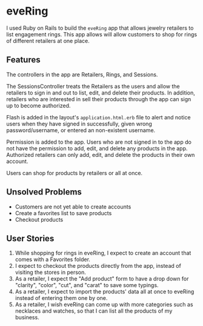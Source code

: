 <!-- NHO: I recommend looking into markdown - a really popular language for quickly writing styled documents https://guides.github.com/features/mastering-markdown/ -->

# eveRing

I used Ruby on Rails to build the `eveRing` app that allows jewelry retailers to list engagement rings. This app allows will allow customers to shop for rings of different retailers at one place.

## Features

The controllers in the app are Retailers, Rings, and Sessions.

The SessionsController treats the Retailers as the users and allow the retailers to sign in and out to list, edit, and delete their products. In addition, retailers who are interested in sell their products through the app can sign up to become authorized.

Flash is added in the layout's `application.html.erb` file to alert and notice users when they have signed in successfully, given wrong password/username, or entered an non-existent username.

Permission is added to the app. Users who are not signed in to the app do not have the permission to add, edit, and delete any products in the app. Authorized retailers can only add, edit, and delete the products in their own account.

Users can shop for products by retailers or all at once.

## Unsolved Problems

- Customers are not yet able to create accounts
- Create a favorites list to save products
- Checkout products

## User Stories

1. While shopping for rings in eveRing, I expect to create an account that comes with a Favorites folder.
2. I expect to checkout the products directly from the app, instead of visiting the stores in person.
3. As a retailer, I expect the "Add product" form to have a drop down for "clarity", "color", "cut", and "carat" to save some typings.
4. As a retailer, I expect to import the products' data all at once to eveRing instead of entering them one by one.
5. As a retailer, I wish eveRing can come up with more categories such as necklaces and watches, so that I can list all the products of my business.
